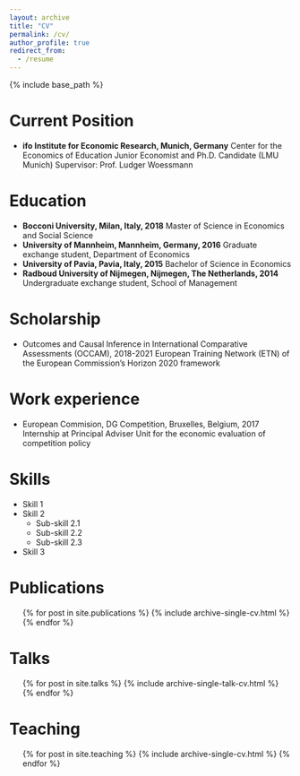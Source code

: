 ```yaml
---
layout: archive
title: "CV"
permalink: /cv/
author_profile: true
redirect_from:
  - /resume
---
```


{% include base_path %}

Current Position
======
* **ifo Institute for Economic Research, Munich, Germany**
	Center for the Economics of Education
	Junior Economist and Ph.D. Candidate (LMU Munich)
	Supervisor: Prof. Ludger Woessmann
	
Education
======
* **Bocconi University, Milan, Italy, 2018**
	Master of Science in Economics and Social Science
* **University of Mannheim, Mannheim, Germany, 2016**
	Graduate exchange student, Department of Economics
* **University of Pavia, Pavia, Italy, 2015**
	Bachelor of Science in Economics
* **Radboud University of Nijmegen, Nijmegen, The Netherlands, 2014**
	Undergraduate exchange student, School of Management

Scholarship
======
* Outcomes and Causal Inference in International Comparative Assessments (OCCAM), 2018-2021
	European Training Network (ETN) of the European Commission’s Horizon 2020 framework
	
Work experience
======
* European Commision, DG Competition, Bruxelles, Belgium, 2017
	Internship at Principal Adviser Unit for the economic evaluation of competition policy 
  
Skills
======
* Skill 1
* Skill 2
  * Sub-skill 2.1
  * Sub-skill 2.2
  * Sub-skill 2.3
* Skill 3

Publications
======
  <ul>{% for post in site.publications %}
    {% include archive-single-cv.html %}
  {% endfor %}</ul>
  
Talks
======
  <ul>{% for post in site.talks %}
    {% include archive-single-talk-cv.html %}
  {% endfor %}</ul>
  
Teaching
======
  <ul>{% for post in site.teaching %}
    {% include archive-single-cv.html %}
  {% endfor %}</ul>
  

